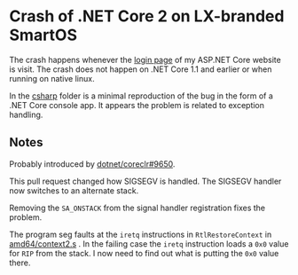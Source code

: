 
# Crash of .NET Core 2 on LX-branded SmartOS

The crash happens whenever the [login page](https://github.com/AustinWise/DinnerKillPoints/blob/master/src/DkpWeb/Views/Account/Login.cshtml)
of my ASP.NET Core website is visit. The crash does not happen on .NET Core 1.1
and earlier or when running on native linux.

In the [csharp](./csharp) folder is a minimal reproduction of the bug in the
form of a .NET Core console app. It appears the problem is related to exception
handling.

## Notes

Probably introduced by [dotnet/coreclr#9650](https://github.com/dotnet/coreclr/pull/9650).

This pull request changed how SIGSEGV is handled.
The SIGSEGV handler now switches to an alternate stack.

Removing the `SA_ONSTACK` from the signal handler registration
fixes the problem.

The program seg faults at the `iretq` instructions in `RtlRestoreContext` in
[amd64/context2.s](https://github.com/dotnet/coreclr/blob/release/2.0.0/src/pal/src/arch/amd64/context2.S#L204)
. In the failing case the `iretq` instruction loads a `0x0` value for `RIP` from
the stack. I now need to find out what is putting the `0x0` value there.
